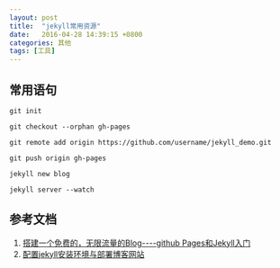 ```yaml
---
layout: post
title:  "jekyll常用资源"
date:   2016-04-28 14:39:15 +0800
categories: 其他
tags: [工具]
---
```

## 常用语句
`git init`

`git checkout --orphan gh-pages`

`git remote add origin https://github.com/username/jekyll_demo.git`

`git push origin gh-pages`

`jekyll new blog`

`jekyll server --watch`
## 参考文档

1. [搭建一个免费的，无限流量的Blog----github Pages和Jekyll入门](http://www.ruanyifeng.com/blog/2012/08/blogging_with_jekyll.html)
2. [配置jekyll安装环境与部署博客网站](https://www.jianshu.com/p/58f19083138f)

